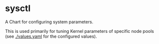 # sysctl

A Chart for configuring system parameters.

This is used primarily for tuning Kernel parameters of specific node pools (see [./values.yaml](./values.yaml) for the configured values).


